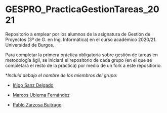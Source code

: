 # GESPRO_PracticaGestionTareas_2021
Repositorio a emplear por los alumnos de la asignatura de Gestión de Proyectos (3º de G. en Ing. Informática) en el curso académico 2020/21. Universidad de Burgos.

Para completar la primera práctica obligatoria sobre gestión de tareas en metodología ágil, se iniciará el repositorio de cada grupo (en el que se completará el resto de la práctica) por medio de un fork a este repositiorio.

**Incluid debajo el nombre de los miembros del grupo:*

- [Iñigo Sanz Delgado](https://github.com/isd1002)

- [Marcos Ubierna Fernández](https://github.com/muf1002)

- [Pablo Zarzosa Buitrago](https://github.com/pzb1001)
